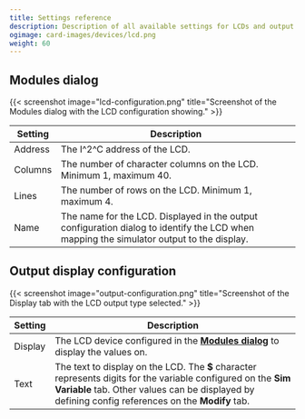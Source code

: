 ```yaml
---
title: Settings reference
description: Description of all available settings for LCDs and output configurations using LCDs.
ogimage: card-images/devices/lcd.png
weight: 60
---
```


## Modules dialog

{{< screenshot image="lcd-configuration.png" title="Screenshot of the Modules dialog with the LCD configuration showing." >}}

| Setting | Description                                                                                                                              |
| ------- | ---------------------------------------------------------------------------------------------------------------------------------------- |
| Address | The I^2^C address of the LCD.                                                                                                            |
| Columns | The number of character columns on the LCD. Minimum 1, maximum 40.                                                                       |
| Lines   | The number of rows on the LCD. Minimum 1, maximum 4.                                                                                     |
| Name    | The name for the LCD. Displayed in the output configuration dialog to identify the LCD when mapping the simulator output to the display. |

## Output display configuration

{{< screenshot image="output-configuration.png" title="Screenshot of the Display tab with the LCD output type selected." >}}

| Setting | Description                                                                                                                                                                                                       |
| ------- | ----------------------------------------------------------------------------------------------------------------------------------------------------------------------------------------------------------------- |
| Display | The LCD device configured in the **[Modules dialog](#modules-dialog)** to display the values on.                                                                                                                  |
| Text    | The text to display on the LCD. The **$** character represents digits for the variable configured on the **Sim Variable** tab. Other values can be displayed by defining config references on the **Modify** tab. |
